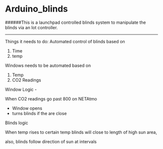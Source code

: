 # Arduino_blinds


######This is a launchpad controlled blinds system to manipulate the blinds via an Iot controller.

_____

Things it needs to do:
Automated control of blinds based on 

1. Time	
2. temp

Windows needs to be automated based on 

1. Temp
2. CO2 Readings


Window Logic -

When CO2 readings go past 800 on NETAtmo

- Window opens
- turns blinds if the are close

Blinds logic

When temp rises to certain temp blinds will close to length of high sun area, 

also, blinds follow direction of sun at intervals


